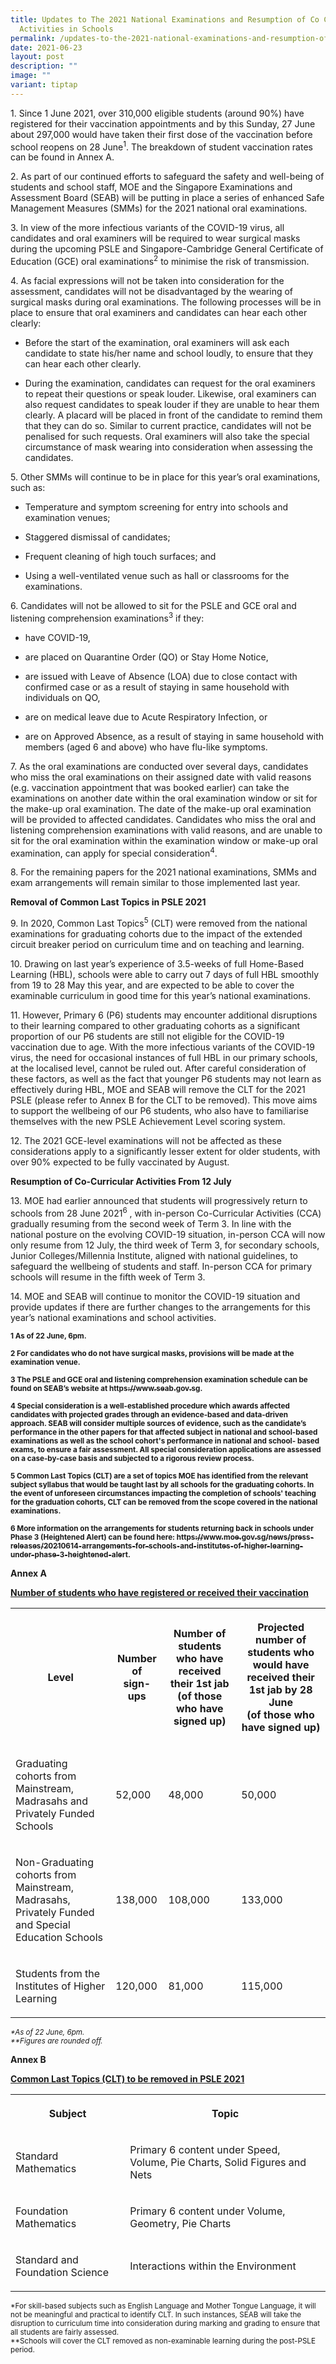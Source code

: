 ```yaml
---
title: Updates to The 2021 National Examinations and Resumption of Co Curricular
  Activities in Schools
permalink: /updates-to-the-2021-national-examinations-and-resumption-of-co-curricular-activities-in-schools/
date: 2021-06-23
layout: post
description: ""
image: ""
variant: tiptap
---
```

<p>1. Since 1 June 2021, over 310,000 eligible students (around 90%) have
registered for their vaccination appointments and by this Sunday, 27 June
about 297,000 would have taken their first dose of the vaccination before
school reopens on 28 June<sup>1</sup>. The breakdown of student vaccination
rates can be found in Annex A.</p>
<p>2. As part of our continued efforts to safeguard the safety and well-being
of students and school staff, MOE and the Singapore Examinations and Assessment
Board (SEAB) will be putting in place a series of enhanced Safe Management
Measures (SMMs) for the 2021 national oral examinations.</p>
<p>3. In view of the more infectious variants of the COVID-19 virus, all
candidates and oral examiners will be required to wear surgical masks during
the upcoming PSLE and Singapore-Cambridge General Certificate of Education
(GCE) oral examinations<sup>2</sup> to minimise the risk of transmission.</p>
<p>4. As facial expressions will not be taken into consideration for the
assessment, candidates will not be disadvantaged by the wearing of surgical
masks during oral examinations. The following processes will be in place
to ensure that oral examiners and candidates can hear each other clearly:</p>
<ul data-tight="true" class="tight">
<li>
<p>Before the start of the examination, oral examiners will ask each candidate
to state his/her name and school loudly, to ensure that they can hear each
other clearly.</p>
</li>
<li>
<p>During the examination, candidates can request for the oral examiners
to repeat their questions or speak louder. Likewise, oral examiners can
also request candidates to speak louder if they are unable to hear them
clearly. A placard will be placed in front of the candidate to remind them
that they can do so. Similar to current practice, candidates will not be
penalised for such requests. Oral examiners will also take the special
circumstance of mask wearing into consideration when assessing the candidates.</p>
</li>
</ul>
<p>5. Other SMMs will continue to be in place for this year’s oral examinations,
such as:</p>
<ul data-tight="true" class="tight">
<li>
<p>Temperature and symptom screening for entry into schools and examination
venues;</p>
</li>
<li>
<p>Staggered dismissal of candidates;</p>
</li>
<li>
<p>Frequent cleaning of high touch surfaces; and</p>
</li>
<li>
<p>Using a well-ventilated venue such as hall or classrooms for the examinations.</p>
</li>
</ul>
<p>6. Candidates will not be allowed to sit for the PSLE and GCE oral and
listening comprehension examinations<sup>3</sup> if they:</p>
<ul data-tight="true" class="tight">
<li>
<p>have COVID-19,</p>
</li>
<li>
<p>are placed on Quarantine Order (QO) or Stay Home Notice,</p>
</li>
<li>
<p>are issued with Leave of Absence (LOA) due to close contact with confirmed
case or as a result of staying in same household with individuals on QO,</p>
</li>
<li>
<p>are on medical leave due to Acute Respiratory Infection, or</p>
</li>
<li>
<p>are on Approved Absence, as a result of staying in same household with
members (aged 6 and above) who have flu-like symptoms.</p>
</li>
</ul>
<p>7. As the oral examinations are conducted over several days, candidates
who miss the oral examinations on their assigned date with valid reasons
(e.g. vaccination appointment that was booked earlier) can take the examinations
on another date within the oral examination window or sit for the make-up
oral examination. The date of the make-up oral examination will be provided
to affected candidates. Candidates who miss the oral and listening comprehension
examinations with valid reasons, and are unable to sit for the oral examination
within the examination window or make-up oral examination, can apply for
special consideration<sup>4</sup>.</p>
<p>8. For the remaining papers for the 2021 national examinations, SMMs and
exam arrangements will remain similar to those implemented last year.</p>
<p><strong>Removal of Common Last Topics in PSLE 2021</strong>
</p>
<p>9. In 2020, Common Last Topics<sup>5</sup> (CLT) were removed from the
national examinations for graduating cohorts due to the impact of the extended
circuit breaker period on curriculum time and on teaching and learning.</p>
<p>10. Drawing on last year’s experience of 3.5-weeks of full Home-Based
Learning (HBL), schools were able to carry out 7 days of full HBL smoothly
from 19 to 28 May this year, and are expected to be able to cover the examinable
curriculum in good time for this year’s national examinations.</p>
<p>11. However, Primary 6 (P6) students may encounter additional disruptions
to their learning compared to other graduating cohorts as a significant
proportion of our P6 students are still not eligible for the COVID-19 vaccination
due to age. With the more infectious variants of the COVID-19 virus, the
need for occasional instances of full HBL in our primary schools, at the
localised level, cannot be ruled out. After careful consideration of these
factors, as well as the fact that younger P6 students may not learn as
effectively during HBL, MOE and SEAB will remove the CLT for the 2021 PSLE
(please refer to Annex B for the CLT to be removed). This move aims to
support the wellbeing of our P6 students, who also have to familiarise
themselves with the new PSLE Achievement Level scoring system.</p>
<p>12. The 2021 GCE-level examinations will not be affected as these considerations
apply to a significantly lesser extent for older students, with over 90%
expected to be fully vaccinated by August.</p>
<p><strong>Resumption of Co-Curricular Activities From 12 July</strong>
</p>
<p>13. MOE had earlier announced that students will progressively return
to schools from 28 June 2021<sup>6</sup> , with in-person Co-Curricular
Activities (CCA) gradually resuming from the second week of Term 3. In
line with the national posture on the evolving COVID-19 situation, in-person
CCA will now only resume from 12 July, the third week of Term 3, for secondary
schools, Junior Colleges/Millennia Institute, aligned with national guidelines,
to safeguard the wellbeing of students and staff. In-person CCA for primary
schools will resume in the fifth week of Term 3.</p>
<p>14. MOE and SEAB will continue to monitor the COVID-19 situation and provide
updates if there are further changes to the arrangements for this year’s
national examinations and school activities.</p>
<p><strong><sub>1 As of 22 June, 6pm.</sub></strong>
</p>
<p><strong><sub>2 For candidates who do not have surgical masks, provisions will be made at the examination venue.</sub></strong>
</p>
<p><strong><sub>3 The PSLE and GCE oral and listening comprehension examination schedule can be found on SEAB’s website at </sub><a href="https://www.seab.gov.sg" rel="noopener noreferrer nofollow" target="_blank"><sub>https://www.seab.gov.sg</sub></a><sub>.</sub></strong>
</p>
<p><strong><sub>4 Special consideration is a well-established procedure which awards affected candidates with projected grades through an evidence-based and data-driven approach. SEAB will consider multiple sources of evidence, such as the candidate’s performance in the other papers for that affected subject in national and school-based examinations as well as the school cohort's performance in national and school- based exams, to ensure a fair assessment. All special consideration applications are assessed on a case-by-case basis and subjected to a rigorous review process.</sub></strong>
</p>
<p><strong><sub>5 Common Last Topics (CLT) are a set of topics MOE has identified from the relevant subject syllabus that would be taught last by all schools for the graduating cohorts. In the event of unforeseen circumstances impacting the completion of schools' teaching for the graduation cohorts, CLT can be removed from the scope covered in the national examinations.</sub></strong>
</p>
<p><strong><sub>6 More information on the arrangements for students returning back in schools under Phase 3 (Heightened Alert) can be found here: </sub><a href="https://www.moe.gov.sg/news/press-releases/20210614-arrangements-for-schools-and-institutes-of-higher-learning-under-phase-3-heightened-alert" rel="noopener noreferrer nofollow" target="_blank"><sub>https://www.moe.gov.sg/news/press-releases/20210614-arrangements-for-schools-and-institutes-of-higher-learning-under-phase-3-heightened-alert</sub></a><sub>.</sub></strong>
</p>
<p><strong>Annex A</strong>
</p>
<p><strong><u>Number of students who have registered or received their vaccination</u></strong>
</p>
<table style="minWidth: 100px">
<colgroup>
<col>
<col>
<col>
<col>
</colgroup>
<tbody>
<tr>
<th rowspan="1" colspan="1">
<p>Level</p>
</th>
<th rowspan="1" colspan="1">
<p>Number of
<br>sign-ups</p>
</th>
<th rowspan="1" colspan="1">
<p>Number of students who have received their 1st jab
<br>(of those who have signed up)</p>
</th>
<th rowspan="1" colspan="1">
<p>Projected number of students who would have received their 1st jab by
28 June
<br>(of those who have signed up)</p>
</th>
</tr>
<tr>
<td rowspan="1" colspan="1">
<p>Graduating cohorts from Mainstream, Madrasahs and Privately Funded Schools</p>
</td>
<td rowspan="1" colspan="1">
<p>52,000</p>
</td>
<td rowspan="1" colspan="1">
<p>48,000</p>
</td>
<td rowspan="1" colspan="1">
<p>50,000</p>
</td>
</tr>
<tr>
<td rowspan="1" colspan="1">
<p>Non-Graduating cohorts from Mainstream, Madrasahs, Privately Funded and
Special
<br>Education Schools</p>
</td>
<td rowspan="1" colspan="1">
<p>138,000</p>
</td>
<td rowspan="1" colspan="1">
<p>108,000</p>
</td>
<td rowspan="1" colspan="1">
<p>133,000</p>
</td>
</tr>
<tr>
<td rowspan="1" colspan="1">
<p>Students from the Institutes of Higher Learning</p>
</td>
<td rowspan="1" colspan="1">
<p>120,000</p>
</td>
<td rowspan="1" colspan="1">
<p>81,000</p>
</td>
<td rowspan="1" colspan="1">
<p>115,000</p>
</td>
</tr>
</tbody>
</table>
<p><em><sub>*As of 22 June, 6pm.<br>**Figures are rounded off.</sub></em>
</p>
<p><strong>Annex B</strong>
</p>
<p><strong><u>Common Last Topics (CLT) to be removed in PSLE 2021</u></strong>
</p>
<table style="minWidth: 50px">
<colgroup>
<col>
<col>
</colgroup>
<tbody>
<tr>
<th rowspan="1" colspan="1">
<p>Subject</p>
</th>
<th rowspan="1" colspan="1">
<p>Topic</p>
</th>
</tr>
<tr>
<td rowspan="1" colspan="1">
<p>Standard Mathematics</p>
</td>
<td rowspan="1" colspan="1">
<p>Primary 6 content under Speed, Volume, Pie Charts, Solid Figures and Nets</p>
</td>
</tr>
<tr>
<td rowspan="1" colspan="1">
<p>Foundation Mathematics</p>
</td>
<td rowspan="1" colspan="1">
<p>Primary 6 content under Volume, Geometry, Pie Charts</p>
</td>
</tr>
<tr>
<td rowspan="1" colspan="1">
<p>Standard and Foundation Science</p>
</td>
<td rowspan="1" colspan="1">
<p>Interactions within the Environment</p>
</td>
</tr>
</tbody>
</table>
<p><sub>*For skill-based subjects such as English Language and Mother Tongue Language, it will not be meaningful and practical to identify CLT. In such instances, SEAB will take the disruption to curriculum time into consideration during marking and grading to ensure that all students are fairly assessed.<br>**Schools will cover the CLT removed as non-examinable learning during the post-PSLE period.</sub>
</p>